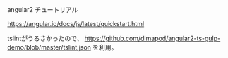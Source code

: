 angular2 チュートリアル

https://angular.io/docs/js/latest/quickstart.html

tslintがうるさかったので、
https://github.com/dimapod/angular2-ts-gulp-demo/blob/master/tslint.json
を利用。
